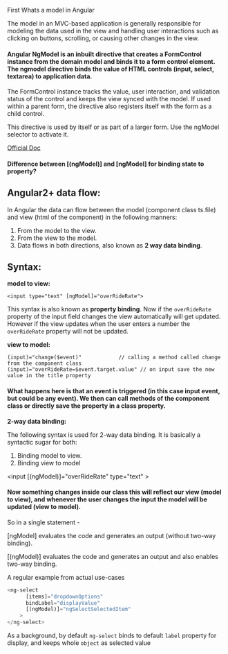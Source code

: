First Whats a model in Angular


The model in an MVC-based application is generally responsible for modeling the data used in the view and handling user interactions such as clicking on buttons, scrolling, or causing other changes in the view.

#### Angular NgModel is an inbuilt directive that creates a FormControl instance from the domain model and binds it to a form control element. The ngmodel directive binds the value of HTML controls (input, select, textarea) to application data. 

The FormControl instance tracks the value, user interaction, and validation status of the control and keeps the view synced with the model. If used within a parent form, the directive also registers itself with the form as a child control.

This directive is used by itself or as part of a larger form. Use the ngModel selector to activate it.

[Official Doc](https://angular.io/api/forms/NgModel)

#### Difference between [(ngModel)] and [ngModel] for binding state to property?

Angular2+ data flow:
--------------------
In Angular the data can flow between the model (component class ts.file) and view (html of the component) in the following manners:

 1. From the model  to the view. 
 2. From the view to the model.
 3. Data flows in both directions, also known as **2 way data binding**. 

Syntax:
-------

**model to view:**

    <input type="text" [ngModel]="overRideRate">

This syntax is also known as **property binding**. Now if the `overRideRate` property of the input field changes the view automatically will get updated. However if the view updates when the user enters a number the `overRideRate`  property will not be updated.

**view to model:**

    (input)="change($event)"            // calling a method called change from the component class
    (input)="overRideRate=$event.target.value" // on input save the new value in the title property

#### What happens here is that an event is triggered (in this case input event, but could be any event). We then can call methods of the component class or directly save the property in a class property.

**2-way data binding:**

The following syntax is used for 2-way data binding. It is basically a syntactic sugar  for both:

 1. Binding model to view.
 2. Binding view to model
    
<input [(ngModel)]="overRideRate" type="text" >

#### Now something changes inside our class this will reflect our view (model to view), and whenever the user changes the input the model will be updated (view to model). 

So in a single statement -

[ngModel] evaluates the code and generates an output (without two-way binding).

[(ngModel)] evaluates the code and generates an output and also enables two-way binding.


A regular example from actual use-cases

```js
<ng-select
      [items]="dropdownOptions"
      bindLabel="displayValue"      
      [(ngModel)]="ngSelectSelectedItem"      
    >
</ng-select>
```

As a background, by default `ng-select` binds to default `label` property for display, and keeps whole `object` as selected value